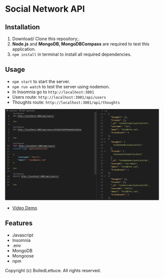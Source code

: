 # Social Network API

## Installation

1. Download/ Clone this repository;.
2. **Node.js** and **MongoDB, MongoDBCompass** are required to test this application.
3. `npm install` in terminal to install all required dependencies.

## Usage

* `npm start` to start the server.
* `npm run watch` to test the server using nodemon.
* In Insomnia go to `http://localhost:3001`
* Users route: `http://localhost:3001/api/users`
* Thoughts route: `http://localhost:3001/api/thoughts`

![Preview Image](./Assets/Preview.JPG)

* [Video Demo](https://www.youtube.com/watch?v=4-YStd17ggE)

## Features 

* Javascript
* Insomnia
* .env
* MongoDB
* Mongoose
* npm

Copyright (c) BoiledLettuce. All rights reserved.